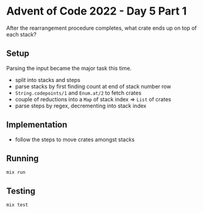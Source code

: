 # Advent of Code 2022 - Day 5 Part 1

After the rearrangement procedure completes, what crate ends up on top of each stack?

## Setup

Parsing the input became the major task this time.

* split into stacks and steps
* parse stacks by first finding count at end of stack number row
* `String.codepoints/1` and `Enum.at/2` to fetch crates
* couple of reductions into a `Map` of stack index => `List` of crates
* parse steps by regex, decrementing into stack index

## Implementation

* follow the steps to move crates amongst stacks

## Running

`mix run`

## Testing

`mix test`

